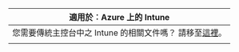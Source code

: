 |適用於︰Azure 上的 Intune |
|--|
|您需要傳統主控台中之 Intune 的相關文件嗎？ 請移至[這裡](/intune/introduction-intune?toc=/intune-classic/toc.json)。|
| |
